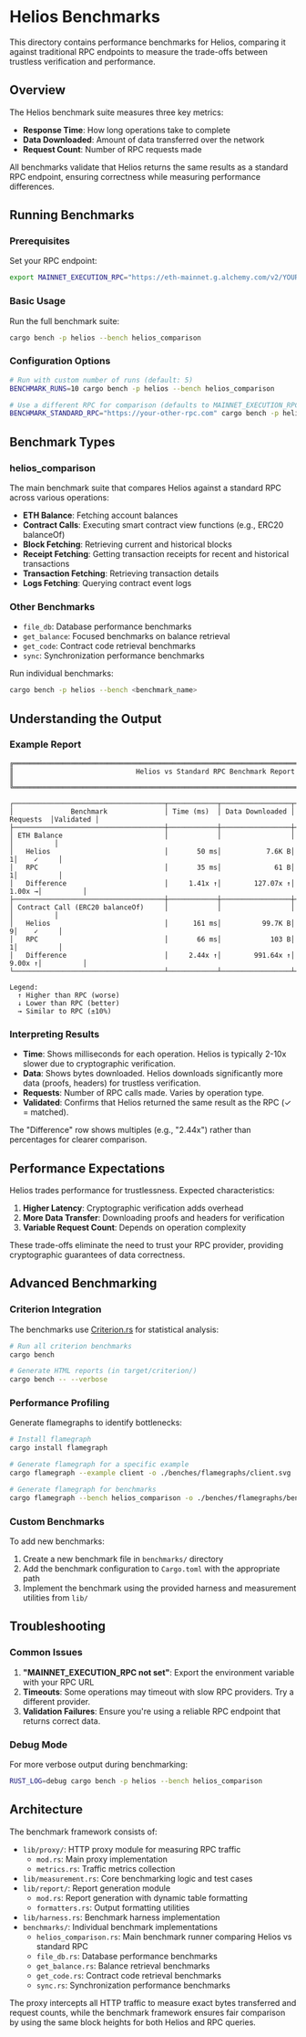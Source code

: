 # Helios Benchmarks

This directory contains performance benchmarks for Helios, comparing it against traditional RPC endpoints to measure the trade-offs between trustless verification and performance.

## Overview

The Helios benchmark suite measures three key metrics:

- **Response Time**: How long operations take to complete
- **Data Downloaded**: Amount of data transferred over the network  
- **Request Count**: Number of RPC requests made

All benchmarks validate that Helios returns the same results as a standard RPC endpoint, ensuring correctness while measuring performance differences.

## Running Benchmarks

### Prerequisites

Set your RPC endpoint:
```bash
export MAINNET_EXECUTION_RPC="https://eth-mainnet.g.alchemy.com/v2/YOUR-API-KEY"
```

### Basic Usage

Run the full benchmark suite:
```bash
cargo bench -p helios --bench helios_comparison
```

### Configuration Options

```bash
# Run with custom number of runs (default: 5)
BENCHMARK_RUNS=10 cargo bench -p helios --bench helios_comparison

# Use a different RPC for comparison (defaults to MAINNET_EXECUTION_RPC)
BENCHMARK_STANDARD_RPC="https://your-other-rpc.com" cargo bench -p helios --bench helios_comparison
```

## Benchmark Types

### helios_comparison

The main benchmark suite that compares Helios against a standard RPC across various operations:

- **ETH Balance**: Fetching account balances
- **Contract Calls**: Executing smart contract view functions (e.g., ERC20 balanceOf)
- **Block Fetching**: Retrieving current and historical blocks
- **Receipt Fetching**: Getting transaction receipts for recent and historical transactions
- **Transaction Fetching**: Retrieving transaction details
- **Logs Fetching**: Querying contract event logs

### Other Benchmarks

- `file_db`: Database performance benchmarks
- `get_balance`: Focused benchmarks on balance retrieval
- `get_code`: Contract code retrieval benchmarks
- `sync`: Synchronization performance benchmarks

Run individual benchmarks:
```bash
cargo bench -p helios --bench <benchmark_name>
```

## Understanding the Output

### Example Report

```
╔══════════════════════════════════════════════════════════════════════════════════════════════╗
║                              Helios vs Standard RPC Benchmark Report                         ║
╚══════════════════════════════════════════════════════════════════════════════════════════════╝

┌─────────────────────────────────────┬────────────┬─────────────────┬────────────┬──────────┐
│              Benchmark              │ Time (ms)  │ Data Downloaded │  Requests  │Validated │
├─────────────────────────────────────┼────────────┼─────────────────┼────────────┼──────────┤
│ ETH Balance                         │            │                 │            │          │
│   Helios                            │       50 ms│           7.6K B│           1│    ✓     │
│   RPC                               │       35 ms│             61 B│           1│          │
│   Difference                        │     1.41x ↑│        127.07x ↑│     1.00x →│          │
├─────────────────────────────────────┼────────────┼─────────────────┼────────────┼──────────┤
│ Contract Call (ERC20 balanceOf)     │            │                 │            │          │
│   Helios                            │      161 ms│          99.7K B│           9│    ✓     │
│   RPC                               │       66 ms│            103 B│           1│          │
│   Difference                        │     2.44x ↑│        991.64x ↑│     9.00x ↑│          │
└─────────────────────────────────────┴────────────┴─────────────────┴────────────┴──────────┘

Legend:
  ↑ Higher than RPC (worse)
  ↓ Lower than RPC (better)
  → Similar to RPC (±10%)
```

### Interpreting Results

- **Time**: Shows milliseconds for each operation. Helios is typically 2-10x slower due to cryptographic verification.
- **Data**: Shows bytes downloaded. Helios downloads significantly more data (proofs, headers) for trustless verification.
- **Requests**: Number of RPC calls made. Varies by operation type.
- **Validated**: Confirms that Helios returned the same result as the RPC (✓ = matched).

The "Difference" row shows multiples (e.g., "2.44x") rather than percentages for clearer comparison.

## Performance Expectations

Helios trades performance for trustlessness. Expected characteristics:

1. **Higher Latency**: Cryptographic verification adds overhead
2. **More Data Transfer**: Downloading proofs and headers for verification
3. **Variable Request Count**: Depends on operation complexity

These trade-offs eliminate the need to trust your RPC provider, providing cryptographic guarantees of data correctness.

## Advanced Benchmarking

### Criterion Integration

The benchmarks use [Criterion.rs](https://github.com/bheisler/criterion.rs) for statistical analysis:

```bash
# Run all criterion benchmarks
cargo bench

# Generate HTML reports (in target/criterion/)
cargo bench -- --verbose
```

### Performance Profiling

Generate flamegraphs to identify bottlenecks:

```bash
# Install flamegraph
cargo install flamegraph

# Generate flamegraph for a specific example
cargo flamegraph --example client -o ./benches/flamegraphs/client.svg

# Generate flamegraph for benchmarks
cargo flamegraph --bench helios_comparison -o ./benches/flamegraphs/benchmark.svg
```

### Custom Benchmarks

To add new benchmarks:

1. Create a new benchmark file in `benchmarks/` directory
2. Add the benchmark configuration to `Cargo.toml` with the appropriate path
3. Implement the benchmark using the provided harness and measurement utilities from `lib/`

## Troubleshooting

### Common Issues

1. **"MAINNET_EXECUTION_RPC not set"**: Export the environment variable with your RPC URL
2. **Timeouts**: Some operations may timeout with slow RPC providers. Try a different provider.
3. **Validation Failures**: Ensure you're using a reliable RPC endpoint that returns correct data.

### Debug Mode

For more verbose output during benchmarking:
```bash
RUST_LOG=debug cargo bench -p helios --bench helios_comparison
```

## Architecture

The benchmark framework consists of:

- `lib/proxy/`: HTTP proxy module for measuring RPC traffic
  - `mod.rs`: Main proxy implementation
  - `metrics.rs`: Traffic metrics collection
- `lib/measurement.rs`: Core benchmarking logic and test cases
- `lib/report/`: Report generation module
  - `mod.rs`: Report generation with dynamic table formatting
  - `formatters.rs`: Output formatting utilities
- `lib/harness.rs`: Benchmark harness implementation
- `benchmarks/`: Individual benchmark implementations
  - `helios_comparison.rs`: Main benchmark runner comparing Helios vs standard RPC
  - `file_db.rs`: Database performance benchmarks
  - `get_balance.rs`: Balance retrieval benchmarks
  - `get_code.rs`: Contract code retrieval benchmarks
  - `sync.rs`: Synchronization performance benchmarks

The proxy intercepts all HTTP traffic to measure exact bytes transferred and request counts, while the benchmark framework ensures fair comparison by using the same block heights for both Helios and RPC queries.
